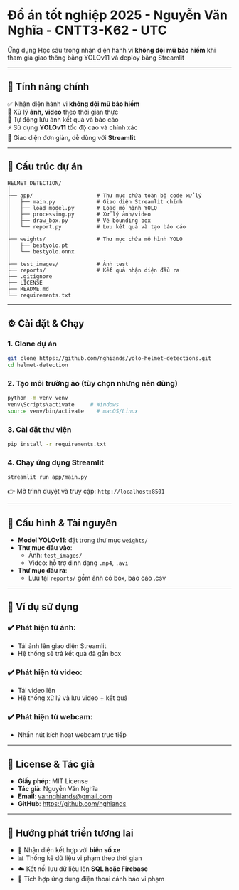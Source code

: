 
# Đồ án tốt nghiệp 2025 - Nguyễn Văn Nghĩa - CNTT3-K62 - UTC

Ứng dụng Học sâu trong nhận diện hành vi **không đội mũ bảo hiểm** khi tham gia giao thông bằng YOLOv11 và deploy bằng Streamlit

---

## 🧠 Tính năng chính

✅ Nhận diện hành vi **không đội mũ bảo hiểm**  
🎥 Xử lý **ảnh, video** theo thời gian thực  
📁 Tự động lưu ảnh kết quả và báo cáo  
⚡ Sử dụng **YOLOv11** tốc độ cao và chính xác  
🧩 Giao diện đơn giản, dễ dùng với **Streamlit**

---

## 📁 Cấu trúc dự án

```
HELMET_DETECTION/
│
├── app/                    # Thư mục chứa toàn bộ code xử lý
│   ├── main.py             # Giao diện Streamlit chính
│   ├── load_model.py       # Load mô hình YOLO
│   ├── processing.py       # Xử lý ảnh/video
│   ├── draw_box.py         # Vẽ bounding box
│   └── report.py           # Lưu kết quả và tạo báo cáo
│
├── weights/                # Thư mục chứa mô hình YOLO
│   ├── bestyolo.pt
│   └── bestyolo.onnx
│
├── test_images/            # Ảnh test
├── reports/                # Kết quả nhận diện đầu ra
├── .gitignore
├── LICENSE
├── README.md
└── requirements.txt
```

---

## ⚙️ Cài đặt & Chạy

### 1. Clone dự án
```bash
git clone https://github.com/nghiands/yolo-helmet-detections.git
cd helmet-detection
```

### 2. Tạo môi trường ảo (tùy chọn nhưng nên dùng)
```bash
python -m venv venv
venv\Scripts\activate     # Windows
source venv/bin/activate    # macOS/Linux
```

### 3. Cài đặt thư viện
```bash
pip install -r requirements.txt
```

### 4. Chạy ứng dụng Streamlit
```bash
streamlit run app/main.py
```

👉 Mở trình duyệt và truy cập: `http://localhost:8501`

---

## 📂 Cấu hình & Tài nguyên

- **Model YOLOv11**: đặt trong thư mục `weights/`
- **Thư mục đầu vào**:
  - Ảnh: `test_images/`
  - Video: hỗ trợ định dạng `.mp4`, `.avi`
- **Thư mục đầu ra**:
  - Lưu tại `reports/` gồm ảnh có box, báo cáo .csv

---

## 🧪 Ví dụ sử dụng

### ✔️ Phát hiện từ ảnh:
- Tải ảnh lên giao diện Streamlit
- Hệ thống sẽ trả kết quả đã gắn box

### ✔️ Phát hiện từ video:
- Tải video lên
- Hệ thống xử lý và lưu video + kết quả

### ✔️ Phát hiện từ webcam:
- Nhấn nút kích hoạt webcam trực tiếp

---

## 📄 License & Tác giả

- **Giấy phép**: MIT License
- **Tác giả**: Nguyễn Văn Nghĩa  
- **Email**: vannghiands@gmail.com  
- **GitHub**: https://github.com/nghiands

---

## 🌱 Hướng phát triển tương lai

- 📸 Nhận diện kết hợp với **biển số xe**
- 📊 Thống kê dữ liệu vi phạm theo thời gian
- ☁️ Kết nối lưu dữ liệu lên **SQL hoặc Firebase**
- 📱 Tích hợp ứng dụng điện thoại cảnh báo vi phạm
